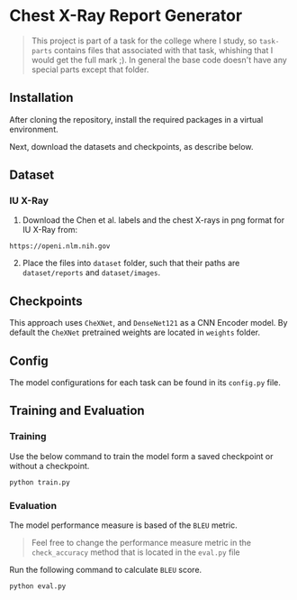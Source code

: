 # Chest X-Ray Report Generator

> This project is part of a task for the college where I study, so `task-parts` contains files that associated with that task, whishing that I would get the full mark ;). In general the base code doesn't have any special parts except that folder.

## Installation

After cloning the repository, install the required packages in a virtual environment.

Next, download the datasets and checkpoints, as describe below.

## Dataset

### IU X-Ray

1. Download the Chen et al. labels and the chest X-rays in png format for IU X-Ray from:

```
https://openi.nlm.nih.gov
```

2. Place the files into `dataset` folder, such that their paths are `dataset/reports` and `dataset/images`.

## Checkpoints

This approach uses `CheXNet`, and `DenseNet121` as a CNN Encoder model. By default the `CheXNet` pretrained weights are located in `weights` folder.

## Config

The model configurations for each task can be found in its `config.py` file.

## Training and Evaluation

### Training

Use the below command to train the model form a saved checkpoint or without a checkpoint.

```bash
python train.py
```

### Evaluation

The model performance measure is based of the `BLEU` metric.

> Feel free to change the performance measure metric in the `check_accuracy` method that is located in the `eval.py` file

Run the following command to calculate `BLEU` score.

```bash
python eval.py
```

